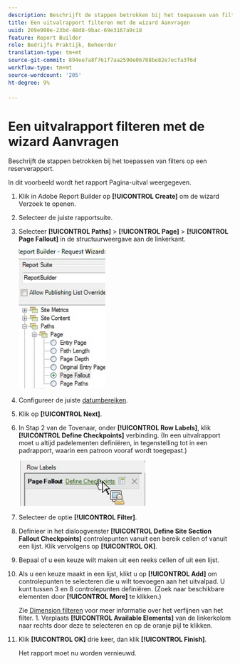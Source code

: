 ```yaml
---
description: Beschrijft de stappen betrokken bij het toepassen van filters op een reserverapport.
title: Een uitvalrapport filteren met de wizard Aanvragen
uuid: 269e900e-23bd-48d8-9bac-69e3167a9c18
feature: Report Builder
role: Bedrijfs Praktijk, Beheerder
translation-type: tm+mt
source-git-commit: 894ee7a8f761f7aa2590e06708be82e7ecfa3f6d
workflow-type: tm+mt
source-wordcount: '205'
ht-degree: 9%

---
```



# Een uitvalrapport filteren met de wizard Aanvragen

Beschrijft de stappen betrokken bij het toepassen van filters op een reserverapport.

In dit voorbeeld wordt het rapport Pagina-uitval weergegeven.

1. Klik in Adobe Report Builder op **[!UICONTROL Create]** om de wizard Verzoek te openen.
1. Selecteer de juiste rapportsuite.
1. Selecteer **[!UICONTROL Paths]** > **[!UICONTROL Page]** > **[!UICONTROL Page Fallout]** in de structuurweergave aan de linkerkant.

   ![](assets/page_fallout.png)

1. Configureer de juiste [datumbereiken](/help/analyze/report-builder/data-requests/configuring-report-dates/custom-calendar.md).
1. Klik op **[!UICONTROL Next]**.
1. In Stap 2 van de Tovenaar, onder **[!UICONTROL Row Labels]**, klik **[!UICONTROL Define Checkpoints]** verbinding. (In een uitvalrapport moet u altijd padelementen definiëren, in tegenstelling tot in een padrapport, waarin een patroon vooraf wordt toegepast.)

   ![](assets/define_checkpoints.png)

1. Selecteer de optie **[!UICONTROL Filter]**.

1. Definieer in het dialoogvenster **[!UICONTROL Define Site Section Fallout Checkpoints]** controlepunten vanuit een bereik cellen of vanuit een lijst. Klik vervolgens op **[!UICONTROL OK]**.
1. Bepaal of u een keuze wilt maken uit een reeks cellen of uit een lijst.
1. Als u een keuze maakt in een lijst, klikt u op **[!UICONTROL Add]** om controlepunten te selecteren die u wilt toevoegen aan het uitvalpad. U kunt tussen 3 en 8 controlepunten definiëren. (Zoek naar beschikbare elementen door **[!UICONTROL More]** te klikken.)

   Zie [Dimension filteren](/help/analyze/report-builder/layout/c-filter-dimensions/filter-dimensions.md) voor meer informatie over het verfijnen van het filter. 1. Verplaats **[!UICONTROL Available Elements]** van de linkerkolom naar rechts door deze te selecteren en op de oranje pijl te klikken.
1. Klik **[!UICONTROL OK]** drie keer, dan klik **[!UICONTROL Finish]**.

   Het rapport moet nu worden vernieuwd.
